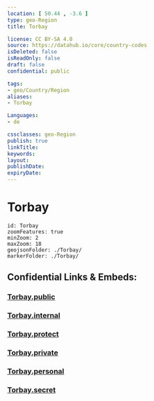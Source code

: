 ```yaml
---
location: [ 50.44 , -3.6 ] 
type: geo-Region
title: Torbay

license: CC BY-SA 4.0
source: https://datahub.io/core/country-codes
isDeleted: false
isReadOnly: false
draft: false
confidential: public

tags:
- geo/Country/Region
aliases:
- Torbay

Languages:
- de

cssclasses: geo-Region
publish: true
linkTitle: 
keywords: 
layout: 
publishDate: 
expiryDate: 
---
```


# Torbay

```leaflet
id: Torbay
zoomFeatures: true 
minZoom: 2 
maxZoom: 18
geojsonFolder: ./Torbay/
markerFolder: ./Torbay/
```


## Confidential Links & Embeds: 

### [Torbay.public](/_public/\Earth\Continent\Europe\Europe~North\UK\England\Regions~England\South_West_EnglandTorbay.public.md) 

### [Torbay.internal](/_internal/\Earth\Continent\Europe\Europe~North\UK\England\Regions~England\South_West_EnglandTorbay.internal.md) 

### [Torbay.protect](/_protect/\Earth\Continent\Europe\Europe~North\UK\England\Regions~England\South_West_EnglandTorbay.protect.md) 

### [Torbay.private](/_private/\Earth\Continent\Europe\Europe~North\UK\England\Regions~England\South_West_EnglandTorbay.private.md) 

### [Torbay.personal](/_personal/\Earth\Continent\Europe\Europe~North\UK\England\Regions~England\South_West_EnglandTorbay.personal.md) 

### [Torbay.secret](/_secret/\Earth\Continent\Europe\Europe~North\UK\England\Regions~England\South_West_EnglandTorbay.secret.md)


